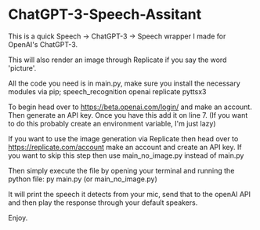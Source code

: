 # ChatGPT-3-Speech-Assitant
This is a quick Speech -> ChatGPT-3 -> Speech wrapper I made for OpenAI's ChatGPT-3.

This will also render an image through Replicate if you say the word 'picture'.

All the code you need is in main.py, make sure you install the necessary modules via pip;
speech_recognition
openai
replicate
pyttsx3

To begin head over to https://beta.openai.com/login/ and make an account. Then generate an API key. Once you have this add it on line 7. (If you want to do this probably create an environment variable, I'm just lazy)

If you want to use the image generation via Replicate then head over to https://replicate.com/account make an account and create an API key. If you want to skip this step then use main_no_image.py instead of main.py

Then simply execute the file by opening your terminal and running the python file:
py main.py (or main_no_image.py)

It will print the speech it detects from your mic, send that to the openAI API and then play the response through your default speakers.

Enjoy.
